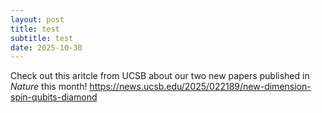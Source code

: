 ```yaml
---
layout: post
title: test
subtitle: test
date: 2025-10-30
---
```


Check out this aritcle from UCSB about our two new papers published in *Nature* this month!
https://news.ucsb.edu/2025/022189/new-dimension-spin-qubits-diamond
